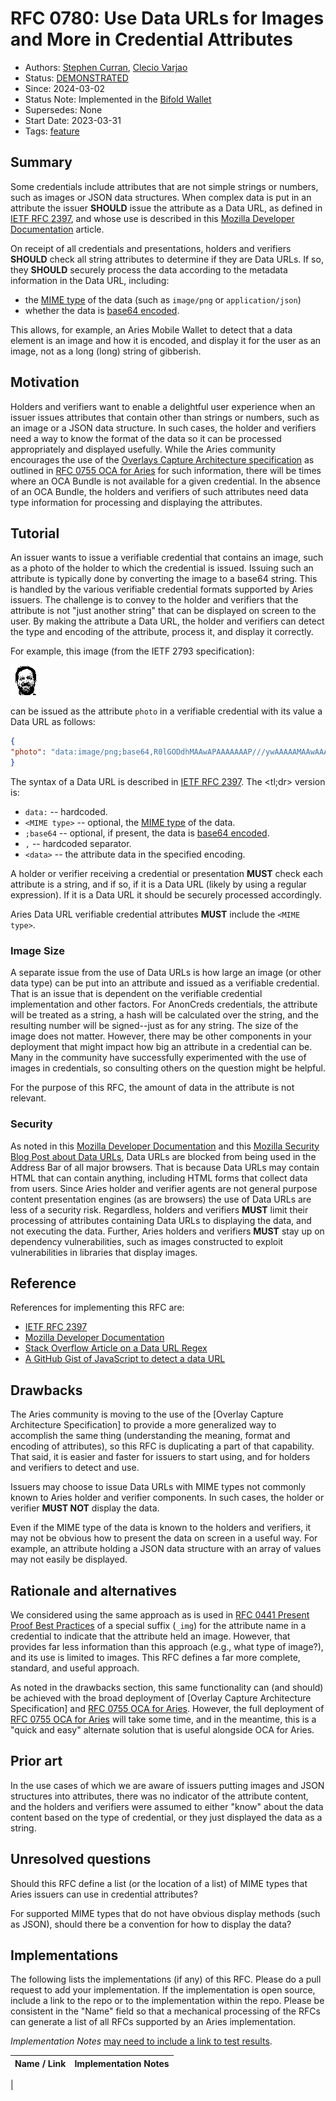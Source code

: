 # RFC 0780: Use Data URLs for Images and More in Credential Attributes

- Authors: [Stephen Curran](mailto:swcurran@cloudcompass.ca), [Clecio Varjao](mailto:clecio.varjao@gov.bc.ca)
- Status: [DEMONSTRATED](/README.md#demonstrated)
- Since: 2024-03-02
- Status Note: Implemented in the [Bifold Wallet](https://github.com/openwallet-foundation/bifold-wallet)
- Supersedes: None
- Start Date: 2023-03-31
- Tags: [feature](/tags.md#feature)

## Summary

Some credentials include attributes that are not simple strings or numbers, such
as images or JSON data structures. When complex data is put in an attribute
the issuer **SHOULD** issue the attribute as a Data URL, as defined in [IETF RFC 2397], and whose use
is described in this [Mozilla Developer Documentation] article.

[IETF RFC 2397]: https://datatracker.ietf.org/doc/rfc2397/
[Mozilla Developer Documentation]: https://developer.mozilla.org/en-US/docs/Web/HTTP/Basics_of_HTTP/Data_URLs

On receipt of all credentials and presentations, holders and verifiers
**SHOULD** check all string attributes to determine if they are Data URLs. If
so, they **SHOULD** securely process the data according to the metadata
information in the Data URL, including:

- the [MIME type] of the data (such as `image/png` or `application/json`)
- whether the data is [base64 encoded].

[base64 encoded]: https://datatracker.ietf.org/doc/rfc4648/
[MIME type]: https://www.ucolick.org/~sla/fits/mime/inetstds.html

This allows, for example, an Aries Mobile Wallet to detect that a data element
is an image and how it is encoded, and display it for the user as an image,
not as a long (long) string of gibberish.

## Motivation

Holders and verifiers want to enable a delightful user experience when an issuer
issues attributes that contain other than strings or numbers, such as an
image or a JSON data structure. In such cases, the holder and
verifiers need a way to know the format of the data so it can be processed
appropriately and displayed usefully. While the Aries community encourages the
use of the [Overlays Capture Architecture specification] as outlined
in [RFC 0755 OCA for Aries] for such information, there will be times where an
OCA Bundle is not available for a given credential. In the absence of an OCA Bundle, the holders and verifiers of
such attributes need data type information for processing and displaying the attributes.

[Overlays Capture Architecture specification]: https://oca.colossi.network/specification/
[RFC 0755 OCA for Aries]: https://github.com/swcurran/aries-rfcs/blob/oca4aries/features/0755-oca-for-aries/README.md

## Tutorial

An issuer wants to issue a verifiable credential that contains an image, such as
a photo of the holder to which the credential is issued. Issuing such an
attribute is typically done by converting the image to a base64 string. This is
handled by the various verifiable credential formats supported by Aries issuers.
The challenge is to convey to the holder and verifiers that the attribute is not
"just another string" that can be displayed on screen to the user. By making the
attribute a Data URL, the holder and verifiers can detect the type and encoding
of the attribute, process it, and display it correctly.

For example, this image (from the IETF 2793 specification):

![](photo.png)

can be issued as the attribute `photo` in a verifiable credential with its value a Data URL as follows:

```json
{
"photo": "data:image/png;base64,R0lGODdhMAAwAPAAAAAAAP///ywAAAAAMAAwAAAC8IyPqcvt3wCcDkiLc7C0qwyGHhSWpjQu5yqmCYsapyuvUUlvONmOZtfzgFzByTB10QgxOR0TqBQejhRNzOfkVJ+5YiUqrXF5Y5lKh/DeuNcP5yLWGsEbtLiOSpa/TPg7JpJHxyendzWTBfX0cxOnKPjgBzi4diinWGdkF8kjdfnycQZXZeYGejmJlZeGl9i2icVqaNVailT6F5iJ90m6mvuTS4OK05M0vDk0Q4XUtwvKOzrcd3iq9uisF81M1OIcR7lEewwcLp7tuNNkM3uNna3F2JQFo97Vriy/Xl4/f1cf5VWzXyym7PHhhx4dbgYKAAA7"
}
```

The syntax of a Data URL is described in [IETF RFC 2397]. The \<tl;dr> version is:

- `data:` -- hardcoded.
- `<MIME type>` -- optional, the [MIME type] of the data.
- `;base64` -- optional, if present, the data is [base64 encoded].
- `,` -- hardcoded separator.
- `<data>` -- the attribute data in the specified encoding.

A holder or verifier receiving a credential or presentation **MUST** check
each attribute is a string, and if so, if it is a Data URL (likely by using a
regular expression). If it is a Data URL it should be securely processed
accordingly.

Aries Data URL verifiable credential attributes **MUST** include the `<MIME type>`.

### Image Size

A separate issue from the use of Data URLs is how large an image (or other data
type) can be put into an attribute and issued as a verifiable credential. That
is an issue that is dependent on the verifiable credential implementation and
other factors. For AnonCreds credentials, the attribute will be treated as a
string, a hash will be calculated over the string, and the resulting number will
be signed--just as for any string. The size of the image does not matter.
However, there may be other components in your deployment that might impact how
big an attribute in a credential can be. Many in the community have successfully
experimented with the use of images in credentials, so consulting others on the
question might be helpful.

For the purpose of this RFC, the amount of data in the attribute is not
relevant.

### Security

As noted in this [Mozilla Developer Documentation] and this [Mozilla Security
Blog Post about Data URLs], Data URLs are blocked from being used in the Address
Bar of all major browsers. That is because Data URLs may contain HTML that can
contain anything, including HTML forms that collect data from users. Since Aries
holder and verifier agents are not general purpose content presentation engines
(as are browsers) the use of Data URLs are less of a security risk. Regardless,
holders and verifiers **MUST** limit their processing of attributes containing
Data URLs to displaying the data, and not executing the data. Further, Aries
holders and verifiers **MUST** stay up on dependency vulnerabilities, such as
images constructed to exploit vulnerabilities in libraries that display images.

[Mozilla Security Blog Post about Data URLs]: https://blog.mozilla.org/security/2017/11/27/blocking-top-level-navigations-data-urls-firefox-59/

## Reference

References for implementing this RFC are:

- [IETF RFC 2397]
- [Mozilla Developer Documentation]
- [Stack Overflow Article on a Data URL Regex](https://stackoverflow.com/questions/5714281/regex-to-parse-image-data-uri)
- [A GitHub Gist of JavaScript to detect a data URL](https://gist.github.com/bgrins/6194623)

## Drawbacks

The Aries community is moving to the use of the [Overlay Capture Architecture
Specification] to provide a more generalized way to accomplish the same thing
(understanding the meaning, format and encoding of attributes), so this RFC is
duplicating a part of that capability. That said, it is easier and faster for
issuers to start using, and for holders and verifiers to detect and use.

Issuers may choose to issue Data URLs with MIME types not commonly known to
Aries holder and verifier components. In such cases, the holder or verifier
**MUST NOT** display the data.

Even if the MIME type of the data is known to the holders and verifiers, it may
not be obvious how to present the data on screen in a useful way. For example,
an attribute holding a JSON data structure with an array of values may not
easily be displayed.

## Rationale and alternatives

We considered using the same approach as is used in [RFC 0441 Present Proof Best
Practices](../../concepts/0441-present-proof-best-practices/README.md#dates-and-predicates)
of a special suffix (`_img`) for the attribute name in a credential to indicate that
the attribute held an image. However, that provides far less information than this
approach (e.g., what type of image?), and its use is limited to images. This RFC
defines a far more complete, standard, and useful approach.

As noted in the drawbacks section, this same functionality can (and should) be
achieved with the broad deployment of [Overlay Capture Architecture
Specification] and [RFC 0755 OCA for Aries]. However, the full deployment of
[RFC 0755 OCA for Aries] will take some time, and in the meantime, this is a
"quick and easy" alternate solution that is useful alongside OCA for Aries.

## Prior art

In the use cases of which we are aware of issuers putting images and JSON
structures into attributes, there was no indicator of the attribute content, and
the holders and verifiers were assumed to either "know" about the data content
based on the type of credential, or they just displayed the data as a string.

## Unresolved questions

Should this RFC define a list (or the location of a list) of MIME types that
Aries issuers can use in credential attributes?

For supported MIME types that do not have obvious display methods (such as
JSON), should there be a convention for how to display the data?

## Implementations

The following lists the implementations (if any) of this RFC. Please do a pull request to add your implementation. If the implementation is open source, include a link to the repo or to the implementation within the repo. Please be consistent in the "Name" field so that a mechanical processing of the RFCs can generate a list of all RFCs supported by an Aries implementation.

*Implementation Notes* [may need to include a link to test results](/README.md#accepted).

Name / Link | Implementation Notes
--- | ---
 | 

